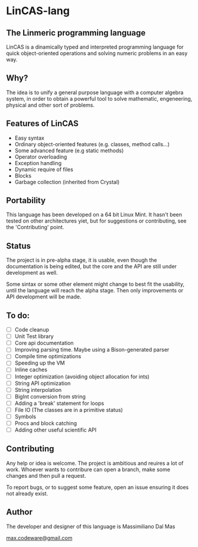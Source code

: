 # LinCAS-lang
## The Linmeric programming language
LinCAS is a dinamically typed and interpreted programming language for quick object-oriented operations and
solving numeric problems in an easy way.

## Why?
The idea is to unify a general purpose language with a computer algebra system, in order to obtain a powerful tool to solve mathematic, engeneering, physical
and other sort of problems.

## Features of LinCAS
  * Easy syntax
  * Ordinary object-oriented features (e.g. classes, method calls...)
  * Some advanced feature (e.g static methods)
  * Operator overloading
  * Exception handling
  * Dynamic require of files
  * Blocks
  * Garbage collection (inherited from Crystal)

## Portability
This language has been developed on a 64 bit Linux Mint. It hasn't been tested on other architectures yiet, 
but for suggestions or contributing, see the 'Contributing' point.

## Status
The project is in pre-alpha stage, it is usable, even though the documentation is being edited, but the core and the API are still under development as well.

Some sintax or some other element might change to best fit the usability, until the language will reach the alpha stage. Then only improvements or API development
will be made.

## To do:
  * [ ] Code cleanup
  * [ ] Unit Test library
  * [ ] Core api documentation
  * [ ] Improving parsing time. Maybe using a Bison-generated parser
  * [ ] Compile time optimizations
  * [ ] Speeding up the VM
  * [ ] Inline caches
  * [ ] Integer optimization (avoiding object allocation for ints)
  * [ ] String API optimization
  * [ ] String interpolation
  * [ ] BigInt conversion from string
  * [ ] Adding a 'break' statement for loops
  * [ ] File IO (The classes are in a primitive status)
  * [ ] Symbols
  * [ ] Procs and block catching
  * [ ] Adding other useful scientific API
  
## Contributing
Any help or idea is welcome. The project is ambitious and reuires a lot of work. Whoever wants to contribure can open a branch, make some changes and then pull a request. 

To report bugs, or to suggest some feature, open an issue ensuring it does not already exist.

## Author
The developer and designer of this language is Massimiliano Dal Mas

max.codeware@gmail.com
